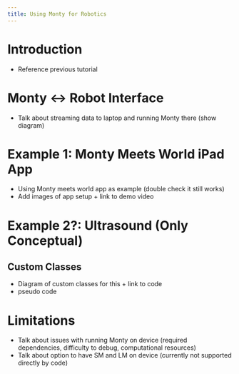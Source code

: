 ```yaml
---
title: Using Monty for Robotics
---
```

# Introduction
- Reference previous tutorial

# Monty <-> Robot Interface
- Talk about streaming data to laptop and running Monty there (show diagram)

# Example 1: Monty Meets World iPad App
- Using Monty meets world app as example (double check it still works)
- Add images of app setup + link to demo video

# Example 2?: Ultrasound (Only Conceptual)

## Custom Classes
- Diagram of custom classes for this + link to code
- pseudo code

# Limitations
- Talk about issues with running Monty on device (required dependencies, difficulty to debug, computational resources)
- Talk about option to have SM and LM on device (currently not supported directly by code)

